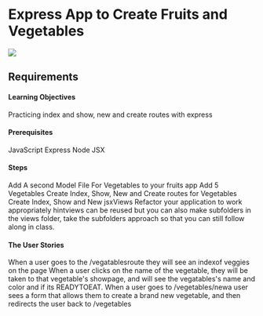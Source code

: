<h1> Express App to Create Fruits and Vegetables </h1>


![](Exprss-veggies.gif)



<h2>Requirements</h2>
<h4>Learning Objectives</h4>
Practicing index and show, new and create routes with express
<h4>Prerequisites</h4>
JavaScript
Express
Node
JSX
<h4>Steps</h4>
Add A second Model File For Vegetables to your fruits app
Add 5 Vegetables
Create Index, Show, New and Create routes for Vegetables
Create Index, Show and New jsxViews
Refactor your application to work appropriately hintviews can be reused but you can also make subfolders in the views folder, take the subfolders approach so that you can still follow along in class.
<h4>The User Stories</h4>
When a user goes to the /vegatablesroute they will see an indexof veggies on the page
When a user clicks on the name of the vegetable, they will be taken to that vegetable's showpage, and will see the vegatables's name and color and if its READYTOEAT.
When a user goes to /vegetables/newa user sees a form that allows them to create a brand new vegetable, and then redirects the user back to /vegetables
